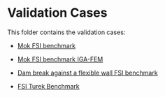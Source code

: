 # Validation Cases

This folder contains the validation cases:

- [Mok FSI benchmark](https://github.com/KratosMultiphysics/Examples/blob/master/co_simulation/validation/fsi_mok/README.md)

- [Mok FSI benchmark IGA-FEM](https://github.com/KratosMultiphysics/Examples/blob/master/co_simulation/validation/fsi_mok_iga_fem/README.md)

- [Dam break against a flexible wall FSI benchmark](https://github.com/KratosMultiphysics/Examples/blob/master/co_simulation/validation/dam_break_flex_wall/README.md)

- [FSI Turek Benchmark](https://github.com/KratosMultiphysics/Examples/tree/master/co_simulation/validation/fsi_turek_FSI2)
